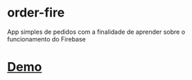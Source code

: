 # order-fire
App simples de pedidos com a finalidade de aprender sobre o funcionamento do Firebase

# [Demo](https://marcosflorencio.js.org/order-fire)

